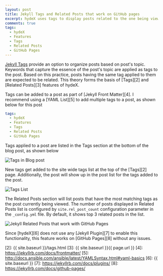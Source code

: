 ```yaml
---
layout: post
title: Jekyll Tags and Related Posts that work on GitHub pages
excerpt: hydeX uses tags to display posts related to the one being viewed. This functionality does not use Jekyll plugins and works on GitHub pages. 
comments: true
tags:
  - hydeX
  - Features
  - Tags
  - Related Posts
  - GitHub Pages
---
```


[Jekyll Tags][1] provide an option to organize posts based on post's topic. Keywords that capture the essence of the post's topic are applied as tags to the post. Based on this practice, posts having the same tag applied to them are expected to be related. This theory forms the basis of [Tags][2] and [Related Posts][3] features of hydeX.

Tags can be added to a post as part of [Jekyll Front Matter][4]. I recommend using a [YAML List][5] to add multiple tags to a post, as shown below for this post

```yaml
tags:
  - hydeX
  - Features
  - Tags
  - Related Posts
  - GitHub Pages
```

Tags applied to a post are listed in the Tags section at the bottom of the blog post, as shown below

![Tags in Blog post](/hydeX/assets/images/tags-section.png)

New tags get added to the site wide tags list at the top of the [Tags][2] page. Additionally, the post will show up in the post list for the tags added to the post.

![Tags List](/hydeX/assets/images/tags-list.png)

The Related Posts section will list posts that have the most matching tags as the post currently being viewed. The number of posts displayed in Related Posts list is configured by `site.rel_post_count` configuration parameter in the `_config.yml` file. By default, it shows top 3 related posts in the list.

![Jekyll Related Posts that work with GitHub Pages](/hydeX/assets/images/tags-related.png)

Since [hydeX][6] does not use any [Jekyll Plugin][7] to enable this functionality, this feature works on [GitHub Pages][8] without any issues.

[1]: https://jekyllrb.com/docs/frontmatter/
[2]: {{ site.baseurl }}/tags.html
[3]: {{ site.baseurl }}{{ page.url }}
[4]: https://jekyllrb.com/docs/frontmatter/
[5]: http://docs.ansible.com/ansible/latest/YAMLSyntax.html#yaml-basics 
[6]: {{ site.baseurl }}
[7]: https://jekyllrb.com/docs/plugins/
[8]: https://jekyllrb.com/docs/github-pages/

